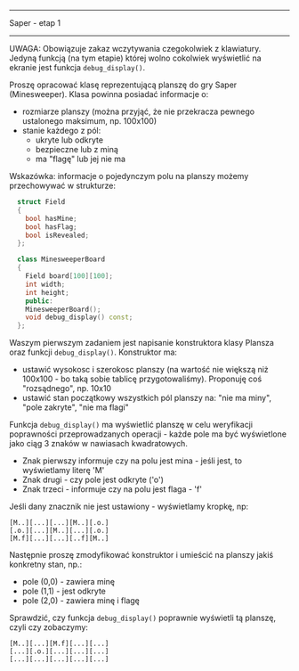 *******************************************************************
Saper - etap 1
*******************************************************************

UWAGA: Obowiązuje zakaz wczytywania czegokolwiek z klawiatury. Jedyną funkcją (na tym etapie) której wolno cokolwiek wyświetlić na ekranie jest funkcja `debug_display()`.

Proszę opracować klasę reprezentującą planszę do gry Saper (Minesweeper). Klasa powinna posiadać informacje o:
* rozmiarze planszy (można przyjąć, że nie przekracza pewnego ustalonego maksimum, np. 100x100)
* stanie każdego z pól:
  * ukryte lub odkryte
  * bezpieczne lub z miną
  * ma "flagę" lub jej nie ma

Wskazówka: informacje o pojedynczym polu na planszy możemy przechowywać w strukturze:
```C++
  struct Field
  {
    bool hasMine;
    bool hasFlag;
    bool isRevealed;
  };

  class MinesweeperBoard
  {
    Field board[100][100];
    int width;
    int height;
    public:
    MinesweeperBoard();
    void debug_display() const;
  };
```

Waszym pierwszym zadaniem jest napisanie konstruktora klasy Plansza oraz funkcji `debug_display()`.
Konstruktor ma:
* ustawić wysokosc i szerokosc planszy (na wartość nie większą niż 100x100 - bo taką sobie tablicę przygotowaliśmy). Proponuję coś "rozsądnego", np. 10x10
* ustawić stan początkowy wszystkich pól planszy na: "nie ma miny", "pole zakryte", "nie ma flagi"

Funkcja `debug_display()` ma wyświetlić planszę w celu weryfikacji poprawności przeprowadzanych operacji - każde pole ma być wyświetlone jako ciąg 3 znaków w nawiasach kwadratowych.
* Znak pierwszy informuje czy na polu jest mina - jeśli jest, to wyświetlamy literę 'M'
* Znak drugi - czy pole jest odkryte ('o')
* Znak trzeci - informuje czy na polu jest flaga - 'f'

Jeśli dany znacznik nie jest ustawiony - wyświetlamy kropkę, np:
```
[M..][...][...][M..][.o.]
[.o.][...][M..][...][.o.]
[M.f][...][...][..f][M..]
```
Następnie proszę zmodyfikować konstruktor i umieścić na planszy jakiś konkretny stan, np.:
* pole (0,0) - zawiera minę
* pole (1,1) - jest odkryte
* pole (2,0) - zawiera minę i flagę

Sprawdzić, czy funkcja `debug_display()` poprawnie wyświetli tą planszę, czyli czy zobaczymy:
```
[M..][...][M.f][...][...]
[...][.o.][...][...][...]
[...][...][...][...][...]
```
